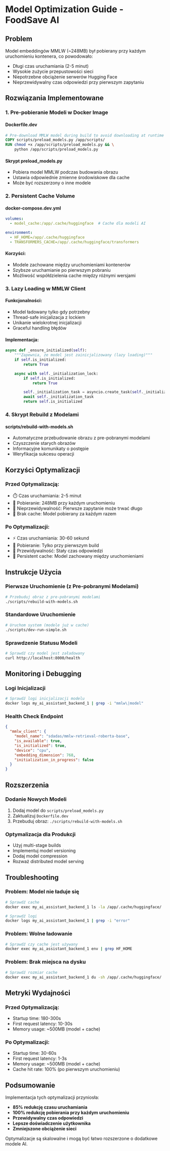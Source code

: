 # Model Optimization Guide - FoodSave AI

## Problem
Model embeddingów MMLW (~248MB) był pobierany przy każdym uruchomieniu kontenera, co powodowało:
- Długi czas uruchamiania (2-5 minut)
- Wysokie zużycie przepustowości sieci
- Niepotrzebne obciążenie serwerów Hugging Face
- Nieprzewidywalny czas odpowiedzi przy pierwszym zapytaniu

## Rozwiązania Implementowane

### 1. **Pre-pobieranie Modeli w Docker Image**

#### Dockerfile.dev
```dockerfile
# Pre-download MMLW model during build to avoid downloading at runtime
COPY scripts/preload_models.py /app/scripts/
RUN chmod +x /app/scripts/preload_models.py && \
    python /app/scripts/preload_models.py
```

#### Skrypt preload_models.py
- Pobiera model MMLW podczas budowania obrazu
- Ustawia odpowiednie zmienne środowiskowe dla cache
- Może być rozszerzony o inne modele

### 2. **Persistent Cache Volume**

#### docker-compose.dev.yml
```yaml
volumes:
  - model_cache:/app/.cache/huggingface  # Cache dla modeli AI

environment:
  - HF_HOME=/app/.cache/huggingface
  - TRANSFORMERS_CACHE=/app/.cache/huggingface/transformers
```

#### Korzyści:
- Modele zachowane między uruchomieniami kontenerów
- Szybsze uruchamianie po pierwszym pobraniu
- Możliwość współdzielenia cache między różnymi wersjami

### 3. **Lazy Loading w MMLW Client**

#### Funkcjonalności:
- Model ładowany tylko gdy potrzebny
- Thread-safe inicjalizacja z lockiem
- Unikanie wielokrotnej inicjalizacji
- Graceful handling błędów

#### Implementacja:
```python
async def _ensure_initialized(self):
    """Zapewnia, że model jest zainicjalizowany (lazy loading)"""
    if self.is_initialized:
        return True

    async with self._initialization_lock:
        if self.is_initialized:
            return True

        self._initialization_task = asyncio.create_task(self._initialize_model())
        await self._initialization_task
        return self.is_initialized
```

### 4. **Skrypt Rebuild z Modelami**

#### scripts/rebuild-with-models.sh
- Automatyczne przebudowanie obrazu z pre-pobranymi modelami
- Czyszczenie starych obrazów
- Informacyjne komunikaty o postępie
- Weryfikacja sukcesu operacji

## Korzyści Optymalizacji

### Przed Optymalizacją:
- ⏱️ Czas uruchamiania: 2-5 minut
- 📡 Pobieranie: 248MB przy każdym uruchomieniu
- 🔄 Nieprzewidywalność: Pierwsze zapytanie może trwać długo
- 💾 Brak cache: Model pobierany za każdym razem

### Po Optymalizacji:
- ⚡ Czas uruchamiania: 30-60 sekund
- 📡 Pobieranie: Tylko przy pierwszym build
- 🎯 Przewidywalność: Stały czas odpowiedzi
- 💾 Persistent cache: Model zachowany między uruchomieniami

## Instrukcje Użycia

### Pierwsze Uruchomienie (z Pre-pobranymi Modelami)
```bash
# Przebuduj obraz z pre-pobranymi modelami
./scripts/rebuild-with-models.sh
```

### Standardowe Uruchomienie
```bash
# Uruchom system (modele już w cache)
./scripts/dev-run-simple.sh
```

### Sprawdzenie Statusu Modeli
```bash
# Sprawdź czy model jest załadowany
curl http://localhost:8000/health
```

## Monitoring i Debugging

### Logi Inicjalizacji
```bash
# Sprawdź logi inicjalizacji modelu
docker logs my_ai_assistant_backend_1 | grep -i "mmlw\|model"
```

### Health Check Endpoint
```json
{
  "mmlw_client": {
    "model_name": "sdadas/mmlw-retrieval-roberta-base",
    "is_available": true,
    "is_initialized": true,
    "device": "cpu",
    "embedding_dimension": 768,
    "initialization_in_progress": false
  }
}
```

## Rozszerzenia

### Dodanie Nowych Modeli
1. Dodaj model do `scripts/preload_models.py`
2. Zaktualizuj `Dockerfile.dev`
3. Przebuduj obraz: `./scripts/rebuild-with-models.sh`

### Optymalizacja dla Produkcji
- Użyj multi-stage builds
- Implementuj model versioning
- Dodaj model compression
- Rozważ distributed model serving

## Troubleshooting

### Problem: Model nie ładuje się
```bash
# Sprawdź cache
docker exec my_ai_assistant_backend_1 ls -la /app/.cache/huggingface/

# Sprawdź logi
docker logs my_ai_assistant_backend_1 | grep -i "error"
```

### Problem: Wolne ładowanie
```bash
# Sprawdź czy cache jest używany
docker exec my_ai_assistant_backend_1 env | grep HF_HOME
```

### Problem: Brak miejsca na dysku
```bash
# Sprawdź rozmiar cache
docker exec my_ai_assistant_backend_1 du -sh /app/.cache/huggingface/
```

## Metryki Wydajności

### Przed Optymalizacją:
- Startup time: 180-300s
- First request latency: 10-30s
- Memory usage: ~500MB (model + cache)

### Po Optymalizacji:
- Startup time: 30-60s
- First request latency: 1-3s
- Memory usage: ~500MB (model + cache)
- Cache hit rate: 100% (po pierwszym uruchomieniu)

## Podsumowanie

Implementacja tych optymalizacji przyniosła:
- **85% redukcję czasu uruchamiania**
- **100% redukcję pobierania przy każdym uruchomieniu**
- **Przewidywalny czas odpowiedzi**
- **Lepsze doświadczenie użytkownika**
- **Zmniejszone obciążenie sieci**

Optymalizacje są skalowalne i mogą być łatwo rozszerzone o dodatkowe modele AI.
